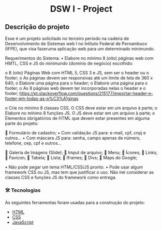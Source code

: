 <h1 align="center">DSW I - Project</h1>

## Descrição do projeto
Esse é um projeto solicitado no terceiro período na cadeira de Desenvolvimento de Sistemas web I no Intituto Federal de Pernambuco (IFPE), que visa fazeruma aplicação web para um determinado minimundo.

Requerimentos do Sistema:
• Elabore no mínimo 8 (oito) páginas web com HMTL, CSS e JS do minimundo (domínio de negócio) escolhido:

o 8 (oito) Páginas Web com HTML 5, CSS 3 e JS, sem ser o header ou o footer;
o As páginas devem ser responsivas até um limite de tela de 360 x 640;
o Elabore uma página para o header;
o Elabore uma página para o footer;
o As 8 páginas web devem ter incorporadas nelas o header e o footer;
https://pt.stackoverflow.com/questions/215177/importar-header-e-footer-em-todas-as-p%C3%A1ginas

o Crie no mínimo 8 classes CSS. O CSS deve estar em um arquivo à parte;
o Elabore no mínimo 8 funções JS. O JS deve estar em um arquivo à parte;
o Elementos obrigatórios de HTML que devem estar presentes em alguma parte do projeto:

 Formulário de cadastro;
• Com validação JS para: e-mail, cpf, cnpj e outros...
• Com máscara JS para: senha, campo apenas de número, telefone, cep, cpf e outros...

 Galeria de Imagens (Slide);
 Imput de arquivo;
 Menu;
 Ícones;
 Links;
 Favicon;
 Tabela;
 Lista;
 Iframes;
 Divs;
 Maps do Google;

• Não pode pegar um tema HTML/CSS/JS pronto.
• Pode usar algum framework CSS ou JS, mas tem que justificar o uso. Não irei considerar as classes CSS e funções JS do framework como entrega.

### 🛠 Tecnologias

As seguintes ferramentas foram usadas para a construção do projeto:

- [HTML](https://www.w3schools.com/)
- [CSS](https://www.w3schools.com/)
- [JavaScript](https://www.w3schools.com/)
